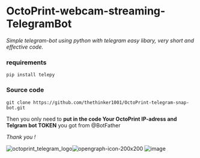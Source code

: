 # OctoPrint-webcam-streaming-TelegramBot

*Simple telegram-bot using python with telegram easy libary,
very short and effective code.*


<h3>requirements</h3>

```
pip install telepy
```
<h3>Source code</h3>

```
git clone https://github.com/thethinker1001/OctoPrint-telegram-snap-bot.git
```

Then you only need to **put in the code Your OctoPrint IP-adress 
and Telgram bot TOKEN** you got from @BotFather

*Thank you !*

![octoprint_telegram_logo](https://user-images.githubusercontent.com/47725659/61421324-4ba1a880-a90f-11e9-9181-5e6ca94a18af.png)![opengraph-icon-200x200](https://user-images.githubusercontent.com/47725659/61421379-902d4400-a90f-11e9-89b6-e6efc6a292a0.png)
![image](https://user-images.githubusercontent.com/47725659/61460115-c6ea7500-a976-11e9-8e67-f1eb472a98d9.png)
